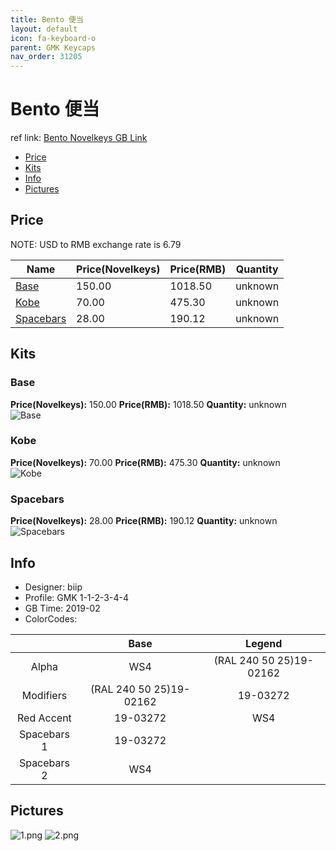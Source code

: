 ```yaml
---
title: Bento 便当
layout: default
icon: fa-keyboard-o
parent: GMK Keycaps
nav_order: 31205
---
```


# Bento 便当

ref link: [Bento Novelkeys GB Link](https://novelkeys.xyz/collections/frontpage/products/gmk-bento-gb)

* [Price](#price)
* [Kits](#kits)
* [Info](#info)
* [Pictures](#pictures)


## Price  
NOTE: USD to RMB exchange rate is 6.79

| Name          | Price(Novelkeys)    |  Price(RMB) | Quantity |
| ------------- | ------------ |  ---------- | -------- |
|[Base](#base)|150.00|1018.50|unknown|
|[Kobe](#kobe)|70.00|475.30|unknown|
|[Spacebars](#spacebars)|28.00|190.12|unknown|


## Kits
### Base
**Price(Novelkeys):** 150.00    **Price(RMB):** 1018.50    **Quantity:** unknown  
<img src="{{ 'assets/images/gmk-keycaps/bento/kits_pics/base.png' | relative_url }}" alt="Base" class="image featured">

### Kobe
**Price(Novelkeys):** 70.00    **Price(RMB):** 475.30    **Quantity:** unknown  
<img src="{{ 'assets/images/gmk-keycaps/bento/kits_pics/kobe.jpeg' | relative_url }}" alt="Kobe" class="image featured">

### Spacebars
**Price(Novelkeys):** 28.00    **Price(RMB):** 190.12    **Quantity:** unknown  
<img src="{{ 'assets/images/gmk-keycaps/bento/kits_pics/spacebars.png' | relative_url }}" alt="Spacebars" class="image featured">


## Info
* Designer: biip
* Profile: GMK 1-1-2-3-4-4
* GB Time: 2019-02
* ColorCodes: 

||Base|Legend
|:------:|:------:|:------:
|Alpha|WS4|(RAL 240 50 25)19-02162
|Modifiers|(RAL 240 50 25)19-02162|19-03272
|Red Accent|19-03272|WS4
|Spacebars 1|19-03272|
|Spacebars 2|WS4|


## Pictures
<img src="{{ 'assets/images/gmk-keycaps/bento/rendering_pics/1.png' | relative_url }}" alt="1.png" class="image featured">
<img src="{{ 'assets/images/gmk-keycaps/bento/rendering_pics/2.png' | relative_url }}" alt="2.png" class="image featured">
